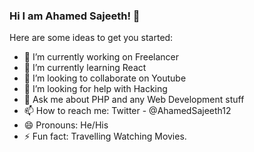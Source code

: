 ### Hi I am Ahamed Sajeeth! 👋

Here are some ideas to get you started:

- 🔭 I’m currently working on Freelancer
- 🌱 I’m currently learning React 
- 👯 I’m looking to collaborate on Youtube
- 🤔 I’m looking for help with Hacking
- 💬 Ask me about PHP and  any Web Development stuff
- 📫 How to reach me: Twitter - @AhamedSajeeth12
- 😄 Pronouns: He/His
- ⚡ Fun fact: Travelling Watching Movies.
